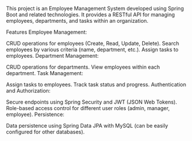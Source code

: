 This project is an Employee Management System developed using Spring Boot and related technologies. It provides a RESTful API for managing employees, departments, and tasks within an organization.

Features
Employee Management:

CRUD operations for employees (Create, Read, Update, Delete).
Search employees by various criteria (name, department, etc.).
Assign tasks to employees.
Department Management:

CRUD operations for departments.
View employees within each department.
Task Management:

Assign tasks to employees.
Track task status and progress.
Authentication and Authorization:

Secure endpoints using Spring Security and JWT (JSON Web Tokens).
Role-based access control for different user roles (admin, manager, employee).
Persistence:

Data persistence using Spring Data JPA with MySQL (can be easily configured for other databases).
